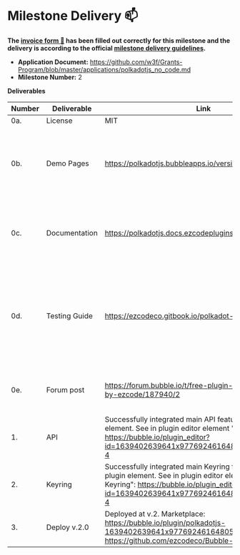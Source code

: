 # Milestone Delivery :mailbox:


**The [invoice form :pencil:](https://docs.google.com/forms/d/e/1FAIpQLSfmNYaoCgrxyhzgoKQ0ynQvnNRoTmgApz9NrMp-hd8mhIiO0A/viewform) has been filled out correctly for this milestone and the delivery is according to the official [milestone delivery guidelines](https://github.com/w3f/Grants-Program/blob/master/docs/milestone-deliverables-guidelines.md).**  

* **Application Document:** https://github.com/w3f/Grants-Program/blob/master/applications/polkadotjs_no_code.md
* **Milestone Number:** 2


**Deliverables**

| Number | Deliverable | Link | Notes |
| ------------- | ------------- | ------------- |------------- |
| 0a. | License | MIT | | 
| 0b.  | Demo Pages | https://polkadotjs.bubbleapps.io/version-test/ | On this page you will find links to all demo pages available. See API and Keyring buttons | 
| 0c. | Documentation | https://polkadotjs.docs.ezcodeplugins.com | Added documentation for new plugin elements, API and Keyring. Also added a F.A.Q. section  | 
| 0d. | Testing Guide | https://ezcodeco.gitbook.io/polkadot-testing-guide/ |  Contains basics about Bubble and how to install the plugin. The demo page can be used as a reference on how to implement plugin features | 
| 0e. | Forum post| https://forum.bubble.io/t/free-plugin-polkadot-wallet-by-ezcode/187940/2 | New post with about added features with all necessary links | 
| 1. | API | Successfully integrated main API features in the plugin element. See in plugin editor element "Polkadot API": https://bubble.io/plugin_editor?id=1639402639641x977692461648052200&tab=tabs-4  | | 
| 2. | Keyring | Successfully integrated main Keyring features in the plugin element. See in plugin editor element "Polkadot Keyring": https://bubble.io/plugin_editor?id=1639402639641x977692461648052200&tab=tabs-4 | | 
| 3. | Deploy v.2.0 | Deployed at v.2. Marketplace: https://bubble.io/plugin/polkadotjs-1639402639641x977692461648052200 GitHub: https://github.com/ezcodeco/Bubble-Plugin-Polkadot.js| | 
